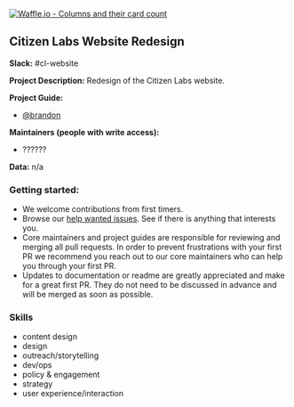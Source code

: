 [![Waffle.io - Columns and their card count](https://badge.waffle.io/citizenlabsgr/homepage-v2.png?columns=all)](https://waffle.io/citizenlabsgr/homepage-v2?utm_source=badge)
## Citizen Labs Website Redesign

**Slack:** #cl-website

**Project Description:**
Redesign of the Citizen Labs website.

**Project Guide:**  
* [@brandon](https://citizenlabs.slack.com/messages/@brandon/)

**Maintainers (people with write access):**
* ??????

**Data:** n/a

### Getting started:
* We welcome contributions from first timers.
* Browse our [help wanted issues](https://waffle.io/citizenlabsgr/site). See if there is anything that interests you.
* Core maintainers and project guides are responsible for reviewing and merging all pull requests. In order to prevent frustrations with your first PR we recommend you reach out to our core maintainers who can help you through your first PR.
* Updates to documentation or readme are greatly appreciated and make for a great first PR. They do not need to be discussed in advance and will be merged as soon as possible.


### Skills
* content design
* design
* outreach/storytelling
* dev/ops
* policy & engagement
* strategy
* user experience/interaction
